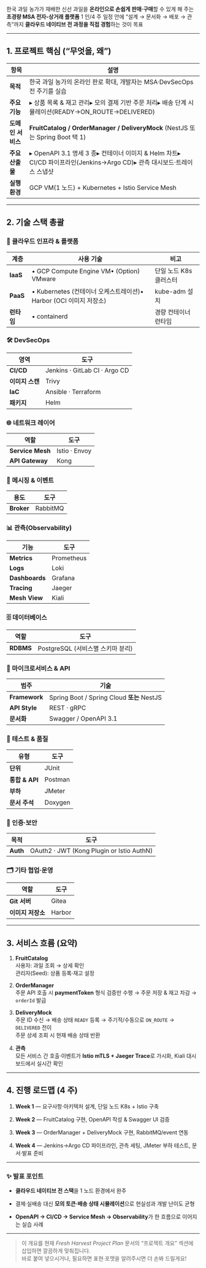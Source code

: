 
한국 과일 농가가 재배한 신선 과일을 **온라인으로 손쉽게 판매·구매**할 수 있게 해 주는 **초경량 MSA 전자-상거래 플랫폼**
1 인/4 주 일정 안에 “설계 → 문서화 → 배포 → 관측”까지 **클라우드 네이티브 전 과정을 직접 경험**하는 것이 목표

---

## 1. 프로젝트 핵심 (“무엇을, 왜”)

| 항목          | 설명                                                                                       |
| ----------- | ---------------------------------------------------------------------------------------- |
| **목적**      | 한국 과일 농가의 온라인 판로 확대, 개발자는 MSA·DevSecOps 전 주기를 실습                                         |
| **주요 기능**   | ▸ 상품 목록 & 재고 관리▸ 모의 결제 기반 주문 처리▸ 배송 단계 시뮬레이션(READY→ON_ROUTE→DELIVERED)                   |
| **도메인 서비스** | **FruitCatalog / OrderManager / DeliveryMock** (NestJS 또는 Spring Boot 택 1)               |
| **주요 산출물**  | ▸ OpenAPI 3.1 명세 3 종▸ 컨테이너 이미지 & Helm 차트▸ CI/CD 파이프라인(Jenkins→Argo CD)▸ 관측 대시보드·트레이스 스냅샷 |
| **실행 환경**   | GCP VM(1 노드) + Kubernetes + Istio Service Mesh                                           |

---

## 2. 기술 스택 총괄

### 🔧 클라우드 인프라 & 플랫폼

|계층|사용 기술|비고|
|---|---|---|
|**IaaS**|• GCP Compute Engine VM• (Option) VMware|단일 노드 K8s 클러스터|
|**PaaS**|• Kubernetes (컨테이너 오케스트레이션)• Harbor (OCI 이미지 저장소)|kube-adm 설치|
|**런타임**|• containerd|경량 컨테이너 런타임|

### 🛠 DevSecOps

|영역|도구|
|---|---|
|**CI/CD**|Jenkins · GitLab CI · Argo CD|
|**이미지 스캔**|Trivy|
|**IaC**|Ansible · Terraform|
|**패키지**|Helm|

### 🌐 네트워크 레이어

|역할|도구|
|---|---|
|**Service Mesh**|Istio · Envoy|
|**API Gateway**|Kong|

### 🔄 메시징 & 이벤트

|용도|도구|
|---|---|
|**Broker**|RabbitMQ|

### 📊 관측(Observability)

|기능|도구|
|---|---|
|**Metrics**|Prometheus|
|**Logs**|Loki|
|**Dashboards**|Grafana|
|**Tracing**|Jaeger|
|**Mesh View**|Kiali|

### 🗄 데이터베이스

|역할|도구|
|---|---|
|**RDBMS**|PostgreSQL (서비스별 스키마 분리)|

### 🧩 마이크로서비스 & API

|범주|기술|
|---|---|
|**Framework**|Spring Boot / Spring Cloud **또는** NestJS|
|**API Style**|REST · gRPC|
|**문서화**|Swagger / OpenAPI 3.1|

### 🧪 테스트 & 품질

|유형|도구|
|---|---|
|**단위**|JUnit|
|**통합 & API**|Postman|
|**부하**|JMeter|
|**문서 주석**|Doxygen|

### 📱 인증·보안

|목적|도구|
|---|---|
|**Auth**|OAuth2 · JWT (Kong Plugin or Istio AuthN)|

### 🗂 기타 협업·운영

|역할|도구|
|---|---|
|**Git 서버**|Gitea|
|**이미지 저장소**|Harbor|

---

## 3. 서비스 흐름 (요약)

1. **FruitCatalog**  
    사용자: 과일 조회 → 상세 확인  
    관리자(Seed): 상품 등록·재고 설정
    
2. **OrderManager**  
    주문 API 호출 시 **paymentToken** 형식 검증만 수행 → 주문 저장 & 재고 차감 → `orderId` 발급
    
3. **DeliveryMock**  
    주문 ID 수신 → 배송 상태 `READY` 등록 → 주기적/수동으로 `ON_ROUTE` → `DELIVERED` 전이  
    주문 상세 조회 시 현재 배송 상태 반환
    
4. **관측**  
    모든 서비스 간 호출·이벤트가 **Istio mTLS + Jaeger Trace**로 가시화, Kiali 대시보드에서 실시간 확인
    

---

## 4. 진행 로드맵 (4 주)

1. **Week 1** — 요구사항·아키텍처 설계, 단일 노드 K8s + Istio 구축
    
2. **Week 2** — FruitCatalog 구현, OpenAPI 작성 & Swagger UI 검증
    
3. **Week 3** — OrderManager + DeliveryMock 구현, RabbitMQ/event 연동
    
4. **Week 4** — Jenkins→Argo CD 파이프라인, 관측 세팅, JMeter 부하 테스트, 문서·발표 준비
    

---

### ✨ 발표 포인트

- **클라우드 네이티브 전 스택**을 1 노드 환경에서 완주
    
- 결제·실배송 대신 **모의 토큰·배송 상태 시뮬레이션**으로 현실성과 개발 난이도 균형
    
- **OpenAPI → CI/CD → Service Mesh → Observability**가 한 흐름으로 이어지는 실습 사례
    

---

> 이 개요를 현재 _Fresh Harvest Project Plan_ 문서의 “프로젝트 개요” 섹션에 삽입하면 깔끔하게 맞춰집니다.  
> 바로 붙여 넣으시거나, 필요하면 표현·포맷을 알려주시면 더 손봐 드릴게요!